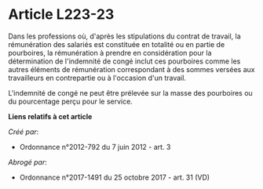 # Article L223-23

Dans les professions où, d'après les stipulations du contrat de travail, la rémunération des salariés est constituée en
totalité ou en partie de pourboires, la rémunération à prendre en considération pour la détermination de l'indemnité de congé
inclut ces pourboires comme les autres éléments de rémunération correspondant à des sommes versées aux travailleurs en
contrepartie ou à l'occasion d'un travail.

L'indemnité de congé ne peut être prélevée sur la masse des pourboires ou du pourcentage perçu pour le service.

**Liens relatifs à cet article**

_Créé par_:

  - Ordonnance n°2012-792 du 7 juin 2012 - art. 3

_Abrogé par_:

  - Ordonnance n°2017-1491 du 25 octobre 2017 - art. 31 (VD)
